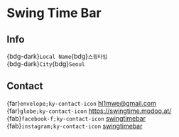 # Swing Time Bar

## Info

{bdg-dark}`Local Name`{bdg}`스윙타임`  
{bdg-dark}`City`{bdg}`Seoul`  

## Contact

{far}`envelope;ky-contact-icon` <hl1mwe@gmail.com>  
{far}`globe;ky-contact-icon` <https://swingtime.modoo.at/>  
{fab}`facebook-f;ky-contact-icon` [swingtimebar](https://www.facebook.com/swingtimebar)  
{fab}`instagram;ky-contact-icon` [swingtimebar](http://instagram.com/swingtimebar)  
